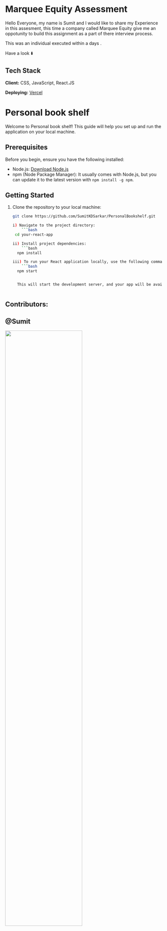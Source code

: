 

# Marquee Equity Assessment

Hello Everyone, my name is Sumit and I would like to share my Experience in this assesment, this time a company called Marquee Equity give me an oppotunity to build this assignment as a part of there interview process.

This was an individual executed within a days .


Have a look ⬇️



## Tech Stack

**Client:** CSS, JavaScript, React.JS

**Deploying:** [Vercel](https://personal-bookshelf.vercel.app/)





# Personal book shelf

Welcome to Personal book shelf! This guide will help you set up and run the application on your local machine.

## Prerequisites

Before you begin, ensure you have the following installed:

- Node.js: [Download Node.js](https://nodejs.org/)
- npm (Node Package Manager): It usually comes with Node.js, but you can update it to the latest version with `npm install -g npm`.

## Getting Started

1. Clone the repository to your local machine:

   ```bash
   git clone https://github.com/SumitKDSarkar/PersonalBookshelf.git

   i) Navigate to the project directory:
       ```bash
    cd your-react-app

   ii) Install project dependencies:
       ```bash
     npm install

   iii) To run your React application locally, use the following command:
       ```bash
     npm start


     This will start the development server, and your app will be available at http://localhost:3000.



## Contributors:
## @Sumit



<img  align="center" src="https://readme-typing-svg.herokuapp.com?font=Architects+Daughter&amp;color=0eff00&amp;size=20&amp;lines=Thanks!+For+Visiting+On+My+Project!;See+You+Next-Time+Hope+u+like+its...👨🏻‍💻;" style="width: 70%;">
